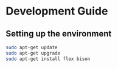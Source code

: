 # Development Guide

## Setting up the environment

```bash
sudo apt-get update 
sudo apt-get upgrade 
sudo apt-get install flex bison
```
